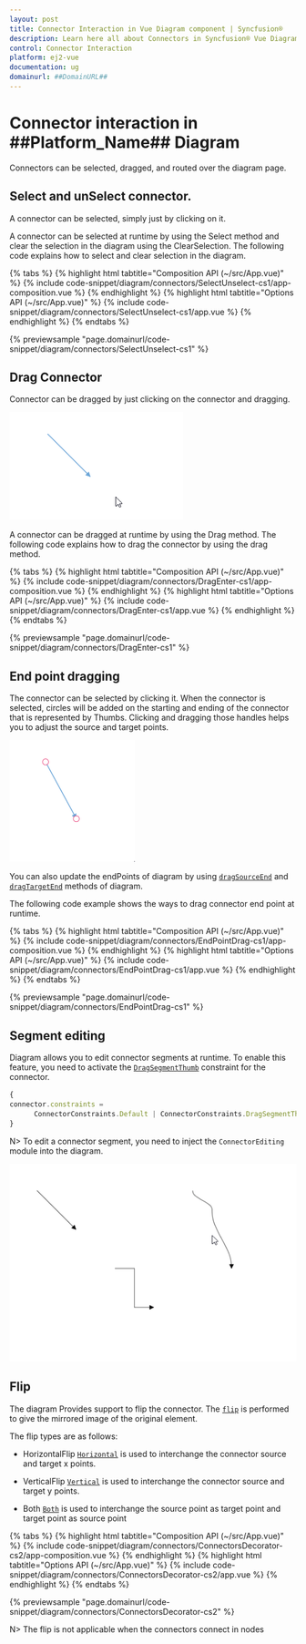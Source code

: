```yaml
---
layout: post
title: Connector Interaction in Vue Diagram component | Syncfusion®
description: Learn here all about Connectors in Syncfusion® Vue Diagram component of Syncfusion Essential® JS 2 and more.
control: Connector Interaction 
platform: ej2-vue
documentation: ug
domainurl: ##DomainURL##
---
```


# Connector interaction in ##Platform_Name## Diagram

Connectors can be selected, dragged, and routed over the diagram page.

## Select and unSelect connector.

A connector can be selected, simply just by clicking on it.

A connector can be selected at runtime by using the Select method and clear the selection in the diagram using the ClearSelection. The following code explains how to select and clear selection in the diagram.

{% tabs %}
{% highlight html tabtitle="Composition API (~/src/App.vue)" %}
{% include code-snippet/diagram/connectors/SelectUnselect-cs1/app-composition.vue %}
{% endhighlight %}
{% highlight html tabtitle="Options API (~/src/App.vue)" %}
{% include code-snippet/diagram/connectors/SelectUnselect-cs1/app.vue %}
{% endhighlight %}
{% endtabs %}
        
{% previewsample "page.domainurl/code-snippet/diagram/connectors/SelectUnselect-cs1" %}

## Drag Connector

Connector can be dragged by just clicking on the connector and dragging.

![Connector Drag Gif](images/connector-dragGif.gif)

A connector can be dragged at runtime by using the Drag method. The following code explains how to drag the connector by using the drag method.

{% tabs %}
{% highlight html tabtitle="Composition API (~/src/App.vue)" %}
{% include code-snippet/diagram/connectors/DragEnter-cs1/app-composition.vue %}
{% endhighlight %}
{% highlight html tabtitle="Options API (~/src/App.vue)" %}
{% include code-snippet/diagram/connectors/DragEnter-cs1/app.vue %}
{% endhighlight %}
{% endtabs %}
        
{% previewsample "page.domainurl/code-snippet/diagram/connectors/DragEnter-cs1" %}

## End point dragging

The connector can be selected by clicking it. When the connector is selected, circles will be added on the starting and ending of the connector that is represented by Thumbs. Clicking and dragging those handles helps you to adjust the source and target points.

![End Point drag GIF](images/EndPointDragGif.gif)

You can also update the endPoints of diagram by using [`dragSourceEnd`](https://ej2.syncfusion.com/vue/documentation/api/diagram/#dragsourceend) and [`dragTargetEnd`](https://ej2.syncfusion.com/vue/documentation/api/diagram/#dragtargetend) methods of diagram. 

The following code example shows the ways to drag connector end point at runtime.

{% tabs %}
{% highlight html tabtitle="Composition API (~/src/App.vue)" %}
{% include code-snippet/diagram/connectors/EndPointDrag-cs1/app-composition.vue %}
{% endhighlight %}
{% highlight html tabtitle="Options API (~/src/App.vue)" %}
{% include code-snippet/diagram/connectors/EndPointDrag-cs1/app.vue %}
{% endhighlight %}
{% endtabs %}
        
{% previewsample "page.domainurl/code-snippet/diagram/connectors/EndPointDrag-cs1" %}

## Segment editing

Diagram allows you to edit connector segments at runtime. To enable this feature, you need to activate the [`DragSegmentThumb`](https://ej2.syncfusion.com/vue/documentation/api/diagram/connectorConstraints/) constraint for the connector.

```ts
{
connector.constraints =
      ConnectorConstraints.Default | ConnectorConstraints.DragSegmentThumb;
}

```

N> To edit a connector segment, you need to inject the `ConnectorEditing` module into the diagram.

![Connector segmnet edit](images/connectorEditing.gif)

## Flip

The diagram Provides support to flip the connector. The [`flip`](https://ej2.syncfusion.com/vue/documentation/api/diagram/connector/#flip) is performed to give the mirrored image of the original element.

The flip types are as follows:

* HorizontalFlip
 [`Horizontal`](https://ej2.syncfusion.com/vue/documentation/api/diagram/flipDirection/) is used to interchange the connector source and target x points.

* VerticalFlip
[`Vertical`](https://ej2.syncfusion.com/vue/documentation/api/diagram/flipDirection/) is used to interchange the connector source and target y points.

* Both
[`Both`](https://ej2.syncfusion.com/vue/documentation/api/diagram/flipDirection/) is used to interchange the source point as target point and target point as source point

{% tabs %}
{% highlight html tabtitle="Composition API (~/src/App.vue)" %}
{% include code-snippet/diagram/connectors/ConnectorsDecorator-cs2/app-composition.vue %}
{% endhighlight %}
{% highlight html tabtitle="Options API (~/src/App.vue)" %}
{% include code-snippet/diagram/connectors/ConnectorsDecorator-cs2/app.vue %}
{% endhighlight %}
{% endtabs %}
        
{% previewsample "page.domainurl/code-snippet/diagram/connectors/ConnectorsDecorator-cs2" %}

 N> The flip is not applicable when the connectors connect in nodes
